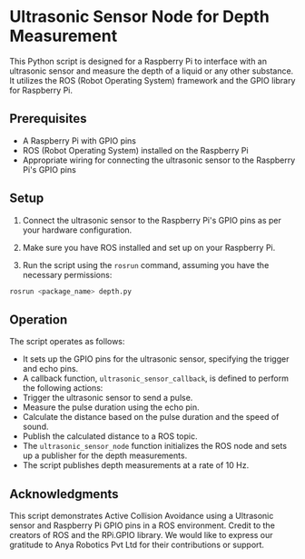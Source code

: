 # Ultrasonic Sensor Node for Depth Measurement

This Python script is designed for a Raspberry Pi to interface with an ultrasonic sensor and measure the depth of a liquid or any other substance. It utilizes the ROS (Robot Operating System) framework and the GPIO library for Raspberry Pi.

## Prerequisites

- A Raspberry Pi with GPIO pins
- ROS (Robot Operating System) installed on the Raspberry Pi
- Appropriate wiring for connecting the ultrasonic sensor to the Raspberry Pi's GPIO pins

## Setup

1. Connect the ultrasonic sensor to the Raspberry Pi's GPIO pins as per your hardware configuration.

2. Make sure you have ROS installed and set up on your Raspberry Pi.

3. Run the script using the `rosrun` command, assuming you have the necessary permissions:
```bash
rosrun <package_name> depth.py
```


## Operation

The script operates as follows:

- It sets up the GPIO pins for the ultrasonic sensor, specifying the trigger and echo pins.
- A callback function, `ultrasonic_sensor_callback`, is defined to perform the following actions:
- Trigger the ultrasonic sensor to send a pulse.
- Measure the pulse duration using the echo pin.
- Calculate the distance based on the pulse duration and the speed of sound.
- Publish the calculated distance to a ROS topic.
- The `ultrasonic_sensor_node` function initializes the ROS node and sets up a publisher for the depth measurements.
- The script publishes depth measurements at a rate of 10 Hz.

## Acknowledgments
This script demonstrates Active Collision Avoidance using a Ultrasonic sensor and Raspberry Pi GPIO pins in a ROS environment. Credit to the creators of ROS and the RPi.GPIO library. We would like to express our gratitude to Anya Robotics Pvt Ltd for their contributions or support.
